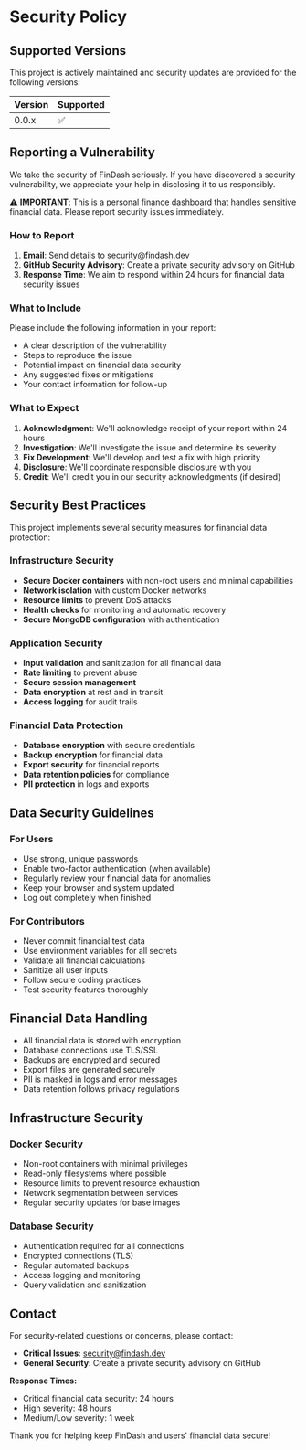 # Security Policy

## Supported Versions

This project is actively maintained and security updates are provided for the following versions:

| Version | Supported          |
| ------- | ------------------ |
| 0.0.x   | :white_check_mark: |

## Reporting a Vulnerability

We take the security of FinDash seriously. If you have discovered a security vulnerability, we appreciate your help in disclosing it to us responsibly.

⚠️ **IMPORTANT**: This is a personal finance dashboard that handles sensitive financial data. Please report security issues immediately.

### How to Report

1. **Email**: Send details to security@findash.dev
2. **GitHub Security Advisory**: Create a private security advisory on GitHub
3. **Response Time**: We aim to respond within 24 hours for financial data security issues

### What to Include

Please include the following information in your report:

- A clear description of the vulnerability
- Steps to reproduce the issue
- Potential impact on financial data security
- Any suggested fixes or mitigations
- Your contact information for follow-up

### What to Expect

1. **Acknowledgment**: We'll acknowledge receipt of your report within 24 hours
2. **Investigation**: We'll investigate the issue and determine its severity
3. **Fix Development**: We'll develop and test a fix with high priority
4. **Disclosure**: We'll coordinate responsible disclosure with you
5. **Credit**: We'll credit you in our security acknowledgments (if desired)

## Security Best Practices

This project implements several security measures for financial data protection:

### Infrastructure Security
- **Secure Docker containers** with non-root users and minimal capabilities
- **Network isolation** with custom Docker networks
- **Resource limits** to prevent DoS attacks
- **Health checks** for monitoring and automatic recovery
- **Secure MongoDB configuration** with authentication

### Application Security
- **Input validation** and sanitization for all financial data
- **Rate limiting** to prevent abuse
- **Secure session management**
- **Data encryption** at rest and in transit
- **Access logging** for audit trails

### Financial Data Protection
- **Database encryption** with secure credentials
- **Backup encryption** for financial data
- **Export security** for financial reports
- **Data retention policies** for compliance
- **PII protection** in logs and exports

## Data Security Guidelines

### For Users
- Use strong, unique passwords
- Enable two-factor authentication (when available)
- Regularly review your financial data for anomalies
- Keep your browser and system updated
- Log out completely when finished

### For Contributors
- Never commit financial test data
- Use environment variables for all secrets
- Validate all financial calculations
- Sanitize all user inputs
- Follow secure coding practices
- Test security features thoroughly

## Financial Data Handling

- All financial data is stored with encryption
- Database connections use TLS/SSL
- Backups are encrypted and secured
- Export files are generated securely
- PII is masked in logs and error messages
- Data retention follows privacy regulations

## Infrastructure Security

### Docker Security
- Non-root containers with minimal privileges
- Read-only filesystems where possible
- Resource limits to prevent resource exhaustion
- Network segmentation between services
- Regular security updates for base images

### Database Security
- Authentication required for all connections
- Encrypted connections (TLS)
- Regular automated backups
- Access logging and monitoring
- Query validation and sanitization

## Contact

For security-related questions or concerns, please contact:
- **Critical Issues**: security@findash.dev
- **General Security**: Create a private security advisory on GitHub

**Response Times:**
- Critical financial data security: 24 hours
- High severity: 48 hours
- Medium/Low severity: 1 week

Thank you for helping keep FinDash and users' financial data secure!